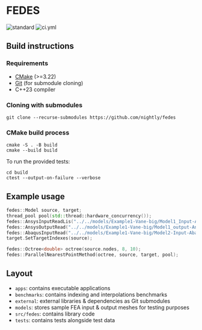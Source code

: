 # FEDES 

![standard](https://img.shields.io/badge/c%2B%2B-23-blue.svg)
![ci.yml](https://github.com/nightly/fedes/actions/workflows/ci.yml/badge.svg)

## Build instructions

### Requirements
- [CMake](https://cmake.org/) (>=3.22)
- [Git](https://git-scm.com/) (for submodule cloning)
- C++23 compiler

### Cloning with submodules 
```
git clone --recurse-submodules https://github.com/nightly/fedes
```

### CMake build process
```
cmake -S . -B build
cmake --build build
```

To run the provided tests:
```
cd build
ctest --output-on-failure --verbose
```

## Example usage
```cpp
fedes::Model source, target;
thread_pool pool(std::thread::hardware_concurrency());
fedes::AnsysInputReadLis("../../models/Example1-Vane-big/Model1_Input-Ansys.txt", source);
fedes::AnsysOutputRead("../../models/Example1-Vane-big/Model1_output-Ansys.txt", source);
fedes::AbaqusInputRead("../../models/Example1-Vane-big/Model2-Input-Abaqus.inp", target);
target.SetTargetIndexes(source);

fedes::Octree<double> octree(source.nodes, 8, 10);
fedes::ParallelNearestPointMethod(octree, source, target, pool);
```

## Layout 
- `apps`: contains executable applications 
- `benchmarks`: contains indexing and interpolations benchmarks 
- `external`: external libraries & dependencies as Git submodules 
- `models`: stores sample FEA input & output meshes for testing purposes 
- `src/fedes`: contains library code 
- `tests`: contains tests alongside test data

